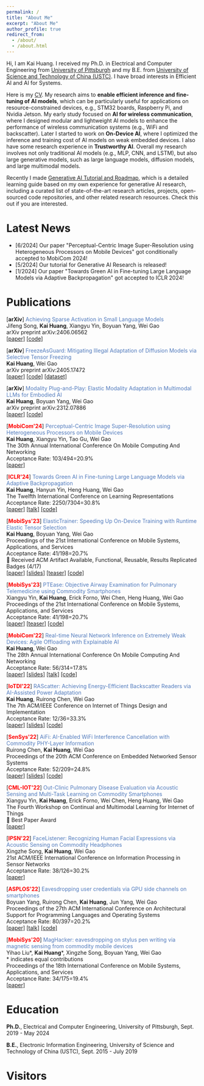 ```yaml
---
permalink: /
title: "About Me"
excerpt: "About Me"
author_profile: true
redirect_from: 
  - /about/
  - /about.html
---
```



Hi, I am Kai Huang. I received my Ph.D. in Electrical and Computer Engineering from [University of Pittsburgh](https://www.pitt.edu/) and my B.E. from [University of Science and Technology of China (USTC)](https://en.ustc.edu.cn/). I have broad interests in Efficient AI and AI for Systems.

Here is my [CV](http://hellokevin07.github.io/files/CV_KaiHuang.pdf). My research aims to **enable efficient inference and fine-tuning of AI models**, which can be particularly useful for applications on resource-constrained devices, e.g., STM32 boards, Raspberry Pi, and Nvidia Jetson. My early study focused on **AI for wireless communication**, where I designed modular and lightweight AI models to enhance the performance of wireless communication systems (e.g., WiFi and backscatter). Later I started to work on **On-Device AI**, where I optimized the inference and training cost of AI models on weak embedded devices. I also have some research experience in **Trustworthy AI**. Overall my research involves not only traditional AI models (e.g., MLP, CNN, and LSTM), but also large generative models, such as large language models, diffusion models, and large multimodal models. 

Recently I made [Generative AI Tutorial and Roadmap](https://github.com/pittisl/Generative-AI-Tutorial), which is a detailed learning guide based on my own experience for generative AI research, including a curated list of state-of-the-art research articles, projects, open-sourced code repositories, and other related research resources. Check this out if you are interested.


Latest News
====
* [6/2024] Our paper "Perceptual-Centric Image
Super-Resolution using Heterogeneous Processors on Mobile Devices" got conditionally accepted to MobiCom 2024!
* [5/2024] Our tutorial for Generative AI Research is released!
* [1/2024] Our paper "Towards Green AI in Fine-tuning Large Language Models via Adaptive Backpropagation" got accepted to ICLR 2024!


Publications
====

[<b>arXiv</b>]
<span style="color:#527bbd">Achieving Sparse Activation in Small Language Models</span><br> Jifeng Song, <b>Kai Huang</b>, Xiangyu Yin, Boyuan Yang, Wei Gao <br>
arXiv preprint arXiv:2406.06562<br>
[[paper]](https://arxiv.org/pdf/2406.06562)
[[code]](https://github.com/pittisl/Sparse-Activation)

[<b>arXiv</b>]
<span style="color:#527bbd">FreezeAsGuard: Mitigating Illegal Adaptation of Diffusion Models via Selective Tensor Freezing</span> <br>
<b>Kai Huang</b>, Wei Gao <br>
arXiv preprint arXiv:2405.17472<br>
[[paper]](https://arxiv.org/pdf/2405.17472)
[[code]](https://github.com/pittisl/FreezeAsGuard)
[[dataset]](https://huggingface.co/datasets/hosiet/famous-figures-25)

[<b>arXiv</b>]
<span style="color:#527bbd">Modality Plug-and-Play: Elastic Modality Adaptation in Multimodal LLMs for Embodied AI </span> <br>
<b>Kai Huang</b>, Boyuan Yang, Wei Gao <br>
arXiv preprint arXiv:2312.07886<br>
[[paper]](https://arxiv.org/abs/2312.07886)
[[code]](https://github.com/pittisl/mPnP-LLM)

[<b><span style="color:red">MobiCom'24</span></b>] <span style="color:#527bbd">Perceptual-Centric Image Super-Resolution using Heterogeneous Processors on Mobile Devices</span> <br>
<b>Kai Huang</b>, Xiangyu Yin, Tao Gu, Wei Gao <br>
The 30th Annual International Conference On
Mobile Computing And Networking <br>
Acceptance Rate: 103/494=20.9%<br>
[[paper]](https://sites.pitt.edu/~weigao/publications/mobicom2024.pdf)

[<b><span style="color:red">ICLR'24</span></b>]
<span style="color:#527bbd">Towards Green AI in Fine-tuning Large Language Models via Adaptive Backpropagation </span> <br>
<b>Kai Huang</b>, Hanyun Yin, Heng Huang, Wei Gao <br>
The Twelfth International Conference on Learning Representations<br>
Acceptance Rate: 2250/7304=30.8%<br>
[[paper]](https://arxiv.org/abs/2309.13192)
[[talk]](https://recorder-v3.slideslive.com/#/share?share=91206&s=8f42f7fb-f0ed-4714-b281-fa9f52f38379)
[[code]](https://github.com/HelloKevin07/GreenTrainer)

[<b><span style="color:red">MobiSys'23</span></b>]
<span style="color:#527bbd">ElasticTrainer: Speeding Up On-Device Training with Runtime Elastic Tensor Selection </span> <br>
<b>Kai Huang</b>, Boyuan Yang, Wei Gao <br>
Proceedings of the 21st International Conference on Mobile Systems, Applications, and Services <br>
Acceptance Rate: 41/198=20.7%<br>
&#127881; Received ACM Artifact Available, Functional, Reusable, Results Replicated Badges (4/17) <br>
[[paper]](http://hellokevin07.github.io/files/mobisys23-ElasticTrainer.pdf)
[[slides]](https://github.com/HelloKevin07/HelloKevin07.github.io/raw/master/files/ElasticTrainer-slides.pptx)
[[teaser]](https://youtu.be/q86LnqEew_U)
[[code]](https://github.com/HelloKevin07/ElasticTrainer)

[<b><span style="color:red">MobiSys'23</span></b>] 
<span style="color:#527bbd">PTEase: Objective Airway Examination for Pulmonary Telemedicine using Commodity Smartphones </span> <br>
Xiangyu Yin, <b>Kai Huang</b>, Erick Forno, Wei Chen, Heng Huang, Wei Gao <br>
Proceedings of the 21st International Conference on Mobile Systems, Applications, and Services <br>
Acceptance Rate: 41/198=20.7%<br>
[[paper]](http://hellokevin07.github.io/files/mobisys23-PTEase.pdf)
[[teaser]](https://youtu.be/Netn1AOdsz8)
[[code]](https://github.com/ericyxy98/PTEase)

[<b><span style="color:red">MobiCom'22</span></b>] <span style="color:#527bbd">Real-time Neural Network Inference on Extremely Weak Devices: Agile Offloading with Explainable AI</span> <br>
<b>Kai Huang</b>, Wei Gao <br>
The 28th Annual International Conference On
Mobile Computing And Networking <br>
Acceptance Rate: 56/314=17.8%<br>
[[paper]](http://hellokevin07.github.io/files/mobicom22-AgileNN.pdf)
[[slides]](https://github.com/HelloKevin07/HelloKevin07.github.io/raw/master/files/AgileNN-slides.pptx)
[[talk]](https://www.youtube.com/watch?v=OwNRcuTRgwE)
[[code]](https://github.com/HelloKevin07/AgileNN)

[<b><span style="color:red">IoTDI'22</span></b>] <span style="color:#527bbd">RAScatter: Achieving Energy-Efficient Backscatter Readers via AI-Assisted Power Adaptation</span> <br>
<b>Kai Huang</b>, Ruirong Chen, Wei Gao <br>
The 7th ACM/IEEE Conference on Internet of Things Design and Implementation <br>
Acceptance Rate: 12/36=33.3%<br>
[[paper]](http://hellokevin07.github.io/files/iotdi22-RAScatter.pdf)
[[slides]](https://github.com/HelloKevin07/HelloKevin07.github.io/raw/master/files/RAScatter-slides.pptx)
[[code]](https://github.com/HelloKevin07/RAScatter)

[<b><span style="color:red">SenSys'22</span></b>] <span style="color:#527bbd">AiFi: AI-Enabled WiFi Interference Cancellation with Commodity PHY-Layer Information</span> <br>
Ruirong Chen, <b>Kai Huang</b>, Wei Gao <br>
Proceedings of the 20th ACM Conference on Embedded Networked Sensor Systems <br>
Acceptance Rate: 52/209=24.8%<br>
[[paper]](http://hellokevin07.github.io/files/sensys22-AiFi.pdf)
[[slides]](https://github.com/HelloKevin07/HelloKevin07.github.io/raw/master/files/AiFi-slides.pptx)
[[code]](https://github.com/mmcruirong/PHY_Reconstruct)

[<b><span style="color:red">CML-IOT'22</span></b>] 
<span style="color:#527bbd">Out-Clinic Pulmonary Disease Evaluation via Acoustic Sensing and Multi-Task Learning on Commodity Smartphones</span> <br>
Xiangyu Yin, <b>Kai Huang</b>, Erick Forno, Wei Chen, Heng Huang, Wei Gao <br>
The Fourth Workshop on Continual and Multimodal Learning for Internet of Things <br>
&#127881; Best Paper Award <br>
[[paper]](https://dl.acm.org/doi/abs/10.1145/3560905.3568437)


[<b><span style="color:red">IPSN'22</span></b>] <span style="color:#527bbd">FaceListener: Recognizing Human Facial Expressions via Acoustic Sensing on Commodity Headphones</span> <br>
Xingzhe Song, <b>Kai Huang</b>, Wei Gao <br>
21st ACM/IEEE International Conference on Information Processing in Sensor Networks <br>
Acceptance Rate: 38/126=30.2%<br>
[[paper]](http://hellokevin07.github.io/files/ipsn22-FaceListener.pdf)

[<b><span style="color:red">ASPLOS'22</span></b>] <span style="color:#527bbd">Eavesdropping user credentials via GPU side channels on smartphones</span> <br>
Boyuan Yang, Ruirong Chen, <b>Kai Huang</b>, Jun Yang, Wei Gao <br>
Proceedings of the 27th ACM International Conference on Architectural Support for Programming Languages and Operating Systems <br>
Acceptance Rate: 80/397=20.2%<br>
[[paper]](http://hellokevin07.github.io/files/asplos22-perfinfer.pdf)
[[talk]](https://www.youtube.com/watch?v=LE9Eyn43zSs)
[[code]](https://github.com/perfinfer/code)

[<b><span style="color:red">MobiSys'20</span></b>] <span style="color:#527bbd">MagHacker: eavesdropping on stylus pen writing via magnetic sensing from commodity mobile devices</span> <br>
Yihao Liu\*, <b>Kai Huang</b>\*, Xingzhe Song, Boyuan Yang, Wei Gao <br>
\* indicates equal contributions <br>
Proceedings of the 18th International Conference on Mobile Systems, Applications, and Services <br>
Acceptance Rate: 34/175=19.4%<br>
[[paper]](http://hellokevin07.github.io/files/mobisys20-MagHacker.pdf)

Education
====
<b>Ph.D.</b>, Electrical and Computer Engineering, University of Pittsburgh, Sept. 2019 - May 2024

<b>B.E.</b>, Electronic Information Engineering, University of Science and Technology of China (USTC), Sept. 2015 - July 2019



Visitors
====
<script type="text/javascript" id="clustrmaps" src="//cdn.clustrmaps.com/map_v2.js?cl=ffffff&w=200&t=n&d=g7u5IUOs5t68iO-I4a8qm8n-jEiqio_uFKOmjHZBpT4&co=2589cf"></script>
